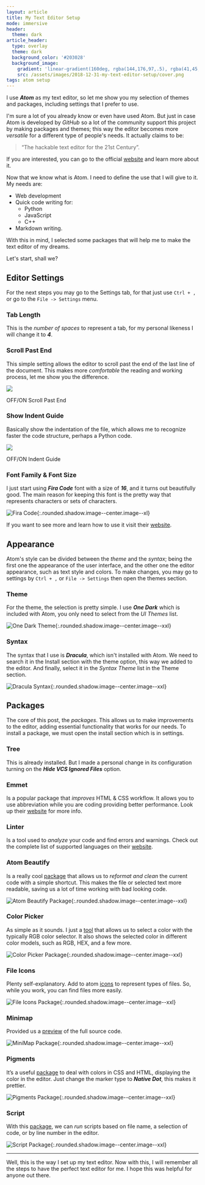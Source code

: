 ```yaml
---
layout: article
title: My Text Editor Setup
mode: immersive
header:
  theme: dark
article_header:
  type: overlay
  theme: dark
  background_color: '#203028'
  background_image:
    gradient: 'linear-gradient(160deg, rgba(144,176,97,.5), rgba(41,45,52,.5))'
    src: /assets/images/2018-12-31-my-text-editor-setup/cover.png
tags: atom setup
---
```


I use ***Atom*** as my text editor, so let me show you my selection of themes and packages, including settings that I prefer to use.

<!-- Introduction -->
I'm sure a lot of you already know or even have used Atom. But just in case Atom is developed by _GitHub_ so a lot of the community support this project by making packages and themes; this way the editor becomes more _versatile_ for a different type of people's needs. It actually claims to be:

> “The hackable text editor for the 21st Century”.

If you are interested, you can go to the official [website][1] and learn more about it.

Now that we know what is Atom. I need to define the use that I will give to it. My needs are:
- Web development
- Quick code writing for:
    - Python
    - JavaScript
    - C++
- Markdown writing.

With this in mind, I selected some packages that will help me to make the text editor of my dreams.

Let's start, shall we?

<!-- Main body -->
## Editor Settings
For the next steps you may go to the Settings tab, for that just use `Ctrl + ,` or go to the `File -> Settings` menu.

### Tab Length
This is the _number of spaces_ to represent a tab, for my personal likeness I will change it to ***4***.

### Scroll Past End
This simple setting allows the editor to scroll past the end of the last line of the document. This makes more _comfortable_ the reading and working process, let me show you the difference.

<div class="card card--center" style="width:70%;">
  <div class="card__image">
    <img class="image" src="/assets/images/2018-12-31-my-text-editor-setup/off-on-scroll-past-end.png"/>
    <div class="overlay overlay--bottom">
      <p>OFF/ON Scroll Past End</p>
    </div>
  </div>
</div>

### Show Indent Guide
Basically show the indentation of the file, which allows me to recognize faster the code structure, perhaps a Python code.

<div class="card card--center" style="width:70%;">
  <div class="card__image">
    <img class="image" src="/assets/images/2018-12-31-my-text-editor-setup/off-on-indent-guide.PNG"/>
    <div class="overlay overlay--bottom">
      <p>OFF/ON Indent Guide</p>
    </div>
  </div>
</div>

### Font Family & Font Size
I just start using ***Fira Code*** font with a size of ***16***, and it turns out beautifully good. The main reason for keeping this font is the pretty way that represents characters or sets of characters.

![Fira Code][fira_code]{:.rounded.shadow.image--center.image--xl}

If you want to see more and learn how to use it visit their [website][2].

## Appearance
Atom's style can be divided between the _theme_ and the _syntax_; being the first one the appearance of the user interface, and the other one the editor appearance, such as text style and colors. To make changes, you may go to settings by `Ctrl + ,` or `File -> Settings` then open the themes section.

### Theme
For the theme, the selection is pretty simple. I use ***One Dark*** which is included with Atom, you only need to select from the _UI Themes_ list.

![One Dark Theme][theme]{:.rounded.shadow.image--center.image--xxl}

### Syntax
The syntax that I use is ***Dracula***, which isn't installed with Atom. We need to search it in the Install section with the theme option, this way we added to the editor. And finally, select it in the _Syntax Theme_ list in the Theme section.

![Dracula Syntax][syntax]{:.rounded.shadow.image--center.image--xxl}

## Packages
The core of this post, the _packages_. This allows us to make improvements to the editor, adding essential functionality that works for our needs.
To install a package, we must open the install section which is in settings.

### Tree
This is already installed. But I made a personal change in its configuration turning on the ***Hide VCS Ignored Files*** option.

### Emmet
Is a popular package that _improves_ HTML & CSS workflow. It allows you to use abbreviation while you are coding providing better performance. Look up their [website][3] for more info.

### Linter
Is a tool used to _analyze_ your code and find errors and warnings. Check out the complete list of supported languages on their [website][4].

### Atom Beautify
Is a really cool [package][5] that allows us to _reformat and clean_ the current code with a simple shortcut. This makes the file or selected text more readable, saving us a lot of time working with bad looking code.

![Atom Beautify Package][atom_beautify]{:.rounded.shadow.image--center.image--xxl}

### Color Picker
As simple as it sounds. I just a [tool][6] that allows us to select a color with the typically RGB color selector. It also shows the selected color in different color models, such as RGB, HEX, and a few more.

![Color Picker Package][color_picker]{:.rounded.shadow.image--center.image--xxl}

### File Icons
Plenty self-explanatory. Add to atom [icons][7] to represent types of files.
So, while you work, you can find files more easily.

![File Icons Package][file_icons]{:.rounded.shadow.image--center.image--xxl}

### Minimap
Provided us a [preview][8] of the full source code.

![MiniMap Package][minimap]{:.rounded.shadow.image--center.image--xxl}

### Pigments
It’s a useful [package][9] to deal with colors in CSS and HTML, displaying the color in the editor.
Just change the marker type to ***Native Dot***, this makes it prettier.

![Pigments Package][pigments]{:.rounded.shadow.image--center.image--xxl}

### Script
With this [package][10], we can _run_ scripts based on file name, a selection of code, or by line number in the editor.

![Script Package][script]{:.rounded.shadow.image--center.image--xxl}

---

<!-- End of the post -->
Well, this is the way I set up my text editor. Now with this, I will remember all the steps to have the perfect text editor for me. I hope this was helpful for anyone out there.

<!-- Links -->
[1]: https://atom.io/
[2]: https://github.com/tonsky/FiraCode
[3]: https://emmet.io/
[4]: https://atomlinter.github.io/
[5]: https://atom.io/packages/atom-beautify
[6]: https://atom.io/packages/color-picker
[7]: https://atom.io/packages/file-icons
[8]: https://atom.io/packages/minimap
[9]: https://atom.io/packages/pigments
[10]: https://atom.io/packages/script

<!-- Image references -->
[fira_code]: /assets/images/2018-12-31-my-text-editor-setup/fira-code.png
[theme]: /assets/images/2018-12-31-my-text-editor-setup/theme.PNG
[syntax]: /assets/images/2018-12-31-my-text-editor-setup/syntax.PNG
[atom_beautify]: /assets/images/2018-12-31-my-text-editor-setup/before-after-beautify.PNG
[color_picker]: /assets/images/2018-12-31-my-text-editor-setup/color-picker.PNG
[file_icons]: /assets/images/2018-12-31-my-text-editor-setup/file-icons.png
[minimap]: /assets/images/2018-12-31-my-text-editor-setup/minimap.PNG
[pigments]: /assets/images/2018-12-31-my-text-editor-setup/pigments.PNG
[script]: /assets/images/2018-12-31-my-text-editor-setup/script.PNG
